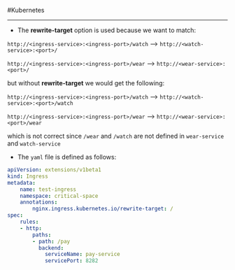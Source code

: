 #Kubernetes 

---

- The **rewrite-target** option is used because we want to match:

`http://<ingress-service>:<ingress-port>/watch` --> `http://<watch-service>:<port>/`

`http://<ingress-service>:<ingress-port>/wear` --> `http://<wear-service>:<port>/`

but without **rewrite-target** we would get the following:

`http://<ingress-service>:<ingress-port>/watch` --> `http://<watch-service>:<port>/watch`

`http://<ingress-service>:<ingress-port>/wear` --> `http://<wear-service>:<port>/wear`

which is not correct since `/wear` and `/watch` are not defined in `wear-service` and `watch-service`


- The `yaml` file is defined as follows:
```yaml
apiVersion: extensions/v1beta1
kind: Ingress
metadata:
	name: test-ingress
	namespace: critical-space
	annotations:
		nginx.ingress.kubernetes.io/rewrite-target: /
spec:
	rules:
	- http:
		paths:
		- path: /pay
		  backend:
			serviceName: pay-service
			servicePort: 8282
```

